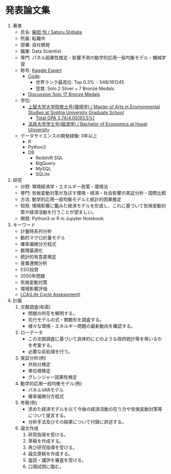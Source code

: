 # 発表論文集
1. 著者
    - 氏名: [柴田 怜 / Satoru Shibata](https://www.linkedin.com/in/the-worlds-strongest-data-scientist?lipi=urn%3Ali%3Apage%3Ad_flagship3_profile_view_base_contact_details%3B0mgSCSvuQWC%2FSwm%2BKmptbA%3D%3D)
    - 所属: 転職中
    - 部署: 自社開発
    - 職業: Data Scientist
    - 専門: パネル因果性推定・影響予測の動学的応用一般均衡モデル・機械学習
    - 称号: [Kaggle Expert](https://www.kaggle.com/satorushibata)
        - [Code](https://www.kaggle.com/satorushibata/code?userId=2505383&sortBy=voteCount&tab=profile):
            - 世界ランク最高位: Top 0.3% ∵ 548/161245
            - 受賞: Solo 2 Silver + 7 Bronze Medals
        - [Discussion Solo 17 Bronze Medals](https://www.kaggle.com/satorushibata/discussion)  
    - 学位: 
        - [上智大学大学院修士号(環境学) / Master of Arts in Environmental Studies at Sophia University Graduate School](https://github.com/satorushibata0627/Publishment/raw/main/20170331_%E5%AD%A6%E4%BD%8D%E8%A8%BC%E6%98%8E%E6%9B%B8_%E4%B8%8A%E6%99%BA%E5%A4%A7%E5%AD%A6%E5%A4%A7%E5%AD%A6%E9%99%A2%E4%BF%AE%E5%A3%AB%E5%8F%B7(%E7%92%B0%E5%A2%83%E5%AD%A6)_%E6%9F%B4%E7%94%B0%E6%80%9C.pdf)
            - [Total GPA 3.74/4.00(93.5%)](https://github.com/satorushibata0627/Publishment/blob/main/20170306_%E6%88%90%E7%B8%BE%E8%A8%BC%E6%98%8E%E6%9B%B8_%E4%B8%8A%E6%99%BA%E5%A4%A7%E5%AD%A6%E5%A4%A7%E5%AD%A6%E9%99%A2%E4%BF%AE%E5%A3%AB%E5%8F%B7(%E7%92%B0%E5%A2%83%E5%AD%A6).pdf)
        - [法政大学学士号(経済学) / Bachelor of Economics at Hosei University](https://github.com/satorushibata0627/Publishment/raw/main/20150324_%E5%AD%A6%E4%BD%8D%E8%A8%BC%E6%98%8E%E6%9B%B8_%E6%B3%95%E6%94%BF%E5%A4%A7%E5%AD%A6%E5%AD%A6%E5%A3%AB%E5%8F%B7(%E7%B5%8C%E6%B8%88%E5%AD%A6)_%E6%9F%B4%E7%94%B0%E6%80%9C.pdf)
    - データサイエンスの開発経験: 3年以上
        -  R
        -  Python3
        -  DB
            - Redshift SQL
            - BigQuery
            - MySQL
            - SQLite
1. 研究
    - 分野: 環境経済学・エネルギー政策・環境法
    - 専門: 気候変動対策が及ぼす環境・経済・社会影響の実証分析・国際比較
    - 方法: 動学的応用一般均衡モデルと統計的因果推定
    - 知見: 環境影響に鑑みた経済モデルを形成し、これに基づいて気候変動対策や経済活動を行うことが望ましい。
    - 開発: Python3 or R in Jupyter Notebook
1. キーワード
    - 計量時系列分析
    - 動的マクロ計量モデル
    - 確率偏微分方程式
    - 数理最適化
    - 統計的有意差検定
    - 産業連関分析
    - ESG投資
    - 2050年問題
    - 気候変動対策
    - 環境影響評価
    - [LCA(Life Cycle Assessment)](https://tenbou.nies.go.jp/science/description/detail.php?id=57)
1. 計画
    1. 文献調査(和英)
        - 問題の所在を解明する。
        - 先行モデルの式・関数形を調査する。
        - 様々な環境・エネルギー問題の最新動向を確認する。
    1. ローデータ
        - この文献調査に基づいて具体的にどのような政府統計等を用いるかを考案する。
        - 必要な前処理を行う。
    1. 実証分析(例)
        - 共和分検定
        - 単位根検定
        - グレンジャー因果性検定
    1. 動学的応用一般均衡モデル(例)
        - パネルVARモデル
        - 確率偏微分方程式
    1. 考察(例)
        - 求めた経済モデルを以て今後の経済活動の在り方や気候変動対策等について提言する。
        - 分析手法及びその結果について付録に詳述する。
    1. 論文作成
        1. 研究指導を受ける。
        1. 草稿を作成する。
        1. 再び研究指導を受ける。
        1. 論文原稿を作成する。
        1. 査読・講評を審査を受ける。
        1. 口頭試問に臨む。
